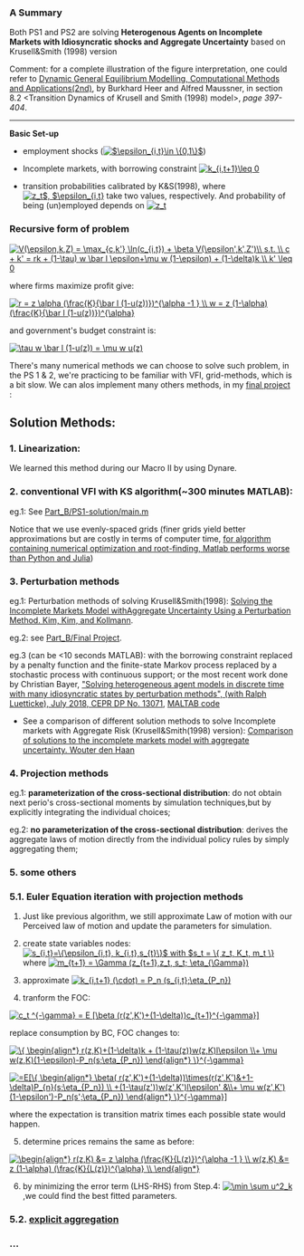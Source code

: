 ### A Summary

Both PS1 and PS2 are solving **Heterogenous Agents on Incomplete Markets with Idiosyncratic shocks and Aggregate Uncertainty** based on  Krusell&Smith (1998) version

Comment: for a complete illustration of the figure interpretation, one could refer to [Dynamic General Equilibrium Modelling, Computational Methods and Applications(2nd)](https://www.wiwi.uni-augsburg.de/vwl/maussner/dge_buch/dge_book_2ed/downloads_2nd/), by Burkhard Heer and Alfred Maussner, in section 8.2 <Transition Dynamics of Krusell and Smith (1998) model>, *page 397-404*. 

---

**Basic Set-up**

- employment shocks (<a href="https://www.codecogs.com/eqnedit.php?latex=$\epsilon_{i,t}\in&space;\{0,1\}$" target="_blank"><img src="https://latex.codecogs.com/gif.latex?$\epsilon_{i,t}\in&space;\{0,1\}$" title="$\epsilon_{i,t}\in \{0,1\}$" /></a>)

- Incomplete markets, with borrowing constraint <a href="https://www.codecogs.com/eqnedit.php?latex=k_{i,t&plus;1}\leq&space;0" target="_blank"><img src="https://latex.codecogs.com/gif.latex?k_{i,t&plus;1}\leq&space;0" title="k_{i,t+1}\leq 0" /></a>

- transition probabilities calibrated by K&S(1998), where <a href="https://www.codecogs.com/eqnedit.php?latex=z_t$,&space;$\epsilon_{i,t}" target="_blank"><img src="https://latex.codecogs.com/gif.latex?z_t$,&space;$\epsilon_{i,t}" title="z_t$, $\epsilon_{i,t}" /></a> take two values, respectively. And probability of being (un)employed depends on <a href="https://www.codecogs.com/eqnedit.php?latex=z_t" target="_blank"><img src="https://latex.codecogs.com/gif.latex?z_t" title="z_t" /></a>

### Recursive form of problem
<a href="https://www.codecogs.com/eqnedit.php?latex=V(\epsilon,k,Z)&space;=&space;\max_{c,k'}&space;\ln(c_{i,t})&space;&plus;&space;\beta&space;V(\epsilon',k',Z')\\&space;s.t.&space;\\&space;c&space;&plus;&space;k'&space;=&space;rk&space;&plus;&space;(1-\tau)&space;w&space;\bar&space;l&space;\epsilon&plus;\mu&space;w&space;(1-\epsilon)&space;&plus;&space;(1-\delta)k&space;\\&space;k'&space;\leq&space;0" target="_blank"><img src="https://latex.codecogs.com/gif.latex?V(\epsilon,k,Z)&space;=&space;\max_{c,k'}&space;\ln(c_{i,t})&space;&plus;&space;\beta&space;V(\epsilon',k',Z')\\&space;s.t.&space;\\&space;c&space;&plus;&space;k'&space;=&space;rk&space;&plus;&space;(1-\tau)&space;w&space;\bar&space;l&space;\epsilon&plus;\mu&space;w&space;(1-\epsilon)&space;&plus;&space;(1-\delta)k&space;\\&space;k'&space;\leq&space;0" title="V(\epsilon,k,Z) = \max_{c,k'} \ln(c_{i,t}) + \beta V(\epsilon',k',Z')\\ s.t. \\ c + k' = rk + (1-\tau) w \bar l \epsilon+\mu w (1-\epsilon) + (1-\delta)k \\ k' \leq 0" /></a>

where firms maximize profit give:

<a href="https://www.codecogs.com/eqnedit.php?latex=r&space;=&space;z&space;\alpha&space;(\frac{K}{\bar&space;l&space;(1-u(z))})^{\alpha&space;-1&space;}&space;\\&space;w&space;=&space;z&space;(1-\alpha)&space;(\frac{K}{\bar&space;l&space;(1-u(z))})^{\alpha}" target="_blank"><img src="https://latex.codecogs.com/gif.latex?r&space;=&space;z&space;\alpha&space;(\frac{K}{\bar&space;l&space;(1-u(z))})^{\alpha&space;-1&space;}&space;\\&space;w&space;=&space;z&space;(1-\alpha)&space;(\frac{K}{\bar&space;l&space;(1-u(z))})^{\alpha}" title="r = z \alpha (\frac{K}{\bar l (1-u(z))})^{\alpha -1 } \\ w = z (1-\alpha) (\frac{K}{\bar l (1-u(z))})^{\alpha}" /></a>

and government's budget constraint is:

<a href="https://www.codecogs.com/eqnedit.php?latex=\tau&space;w&space;\bar&space;l&space;(1-u(z))&space;=&space;\mu&space;w&space;u(z)" target="_blank"><img src="https://latex.codecogs.com/gif.latex?\tau&space;w&space;\bar&space;l&space;(1-u(z))&space;=&space;\mu&space;w&space;u(z)" title="\tau w \bar l (1-u(z)) = \mu w u(z)" /></a>

There's many numerical methods we can choose to solve such problem, in the PS 1 & 2, we're practicing to be familiar with VFI, grid-methods, which is a bit slow. We can alos implement many others methods, in my [final project](https://github.com/zhouweimin233/QuantMacro/tree/master/Part_B/Final_Project) : 

## Solution Methods:

### 1. Linearization:
We learned this method during our Macro II by using Dynare. 

### 2. conventional VFI with KS algorithm(~300 minutes MATLAB): 

eg.1: See [Part_B/PS1-solution/main.m](https://github.com/zhouweimin233/QuantMacro/blob/master/Part_B/PS1-solution/main.m) 

Notice that we use evenly-spaced grids (finer grids yield better approximations but are costly in terms of computer time, [for algorithm containing numerical optimization and root-finding, Matlab performs worse than Python and Julia](https://web.stanford.edu/~maliars/Files/Files/CEPR-DP13210.pdf))

### 3. Perturbation methods

eg.1:  Perturbation methods of solving Krusell&Smith(1998): [Solving the Incomplete Markets Model withAggregate Uncertainty Using a Perturbation Method. Kim, Kim, and Kollmann](http://www.wouterdenhaan.com/suite/finalversion-KKK.pdf). 

eg.2: see [Part_B/Final Project](https://github.com/zhouweimin233/QuantMacro/edit/master/Part_B/Final_Project).
 
eg.3 (can be <10 seconds MATLAB): with the borrowing constraint replaced by a penalty function and the finite-state Markov process replaced by a stochastic process with continuous support; or the most recent work done by Christian Bayer, ["Solving heterogeneous agent models in discrete time with many idiosyncratic states by perturbation methods", (with Ralph Luetticke), July 2018, CEPR DP No. 13071](http://www.wiwi.uni-bonn.de/bayer/Working_Papers.html), [MALTAB code](http://www.wiwi.uni-bonn.de/bayer/REPLICATION/Linearize.zip)
- See a comparison of different solution methods to solve Incomplete markets with Aggregate Risk (Krusell&Smith(1998) version):
[Comparison of solutions to the incomplete markets model with aggregate uncertainty. Wouter den Haan](http://www.wouterdenhaan.com/papers/comparison.pdf)

### 4. Projection methods 

eg.1: **parameterization of the cross-sectional distribution**: do not obtain next perio's cross-sectional moments by simulation techniques,but by explicitly integrating the individual choices;

eg.2: **no parameterization of the cross-sectional distribution**: derives the aggregate laws of motion directly from the individual policy rules by simply aggregating them;

### 5. some others 
### 5.1. Euler Equation iteration with projection methods

1. Just like previous algorithm, we still approximate Law of motion with our Perceived law of motion and update the parameters for simulation. 
2. create state variables nodes: <a href="https://www.codecogs.com/eqnedit.php?latex=s_{i,t}=\{\epsilon_{i,t},&space;k_{i,t},s_{t}\}$&space;with&space;$s_t&space;=&space;\{&space;z_t,&space;K_t,&space;m_t&space;\}" target="_blank"><img src="https://latex.codecogs.com/gif.latex?s_{i,t}=\{\epsilon_{i,t},&space;k_{i,t},s_{t}\}$&space;with&space;$s_t&space;=&space;\{&space;z_t,&space;K_t,&space;m_t&space;\}" title="s_{i,t}=\{\epsilon_{i,t}, k_{i,t},s_{t}\}$ with $s_t = \{ z_t, K_t, m_t \}" /></a> where <a href="https://www.codecogs.com/eqnedit.php?latex=m_{t&plus;1}&space;=&space;\Gamma&space;(z_{t&plus;1},z_t,&space;s_t;&space;\eta_{\Gamma})" target="_blank"><img src="https://latex.codecogs.com/gif.latex?m_{t&plus;1}&space;=&space;\Gamma&space;(z_{t&plus;1},z_t,&space;s_t;&space;\eta_{\Gamma})" title="m_{t+1} = \Gamma (z_{t+1},z_t, s_t; \eta_{\Gamma})" /></a>


3. approximate <a href="https://www.codecogs.com/eqnedit.php?latex=k_{i,t&plus;1}&space;(\cdot)&space;=&space;P_n&space;(s_{i,t};\eta_{P_n})" target="_blank"><img src="https://latex.codecogs.com/gif.latex?k_{i,t&plus;1}&space;(\cdot)&space;=&space;P_n&space;(s_{i,t};\eta_{P_n})" title="k_{i,t+1} (\cdot) = P_n (s_{i,t};\eta_{P_n})" /></a>

4. tranform the FOC: 

<a href="https://www.codecogs.com/eqnedit.php?latex=c_t&space;^{-\gamma}&space;=&space;E&space;[\beta&space;(r(z',K')&plus;(1-\delta))c_{t&plus;1}^{-\gamma}]" target="_blank"><img src="https://latex.codecogs.com/gif.latex?c_t&space;^{-\gamma}&space;=&space;E&space;[\beta&space;(r(z',K')&plus;(1-\delta))c_{t&plus;1}^{-\gamma}]" title="c_t ^{-\gamma} = E [\beta (r(z',K')+(1-\delta))c_{t+1}^{-\gamma}]" /></a>

replace consumption by BC, FOC changes to:

<a href="https://www.codecogs.com/eqnedit.php?latex=\{&space;\begin{align*}&space;r(z,K)&plus;(1-\delta)k&space;&plus;&space;(1-\tau(z))w(z,K)l\epsilon&space;\\&plus;&space;\mu&space;w(z,K)(1-\epsilon)-P_n(s;\eta_{P_n})&space;\end{align*}&space;\}^{-\gamma}" target="_blank"><img src="https://latex.codecogs.com/gif.latex?\{&space;\begin{align*}&space;r(z,K)&plus;(1-\delta)k&space;&plus;&space;(1-\tau(z))w(z,K)l\epsilon&space;\\&plus;&space;\mu&space;w(z,K)(1-\epsilon)-P_n(s;\eta_{P_n})&space;\end{align*}&space;\}^{-\gamma}" title="\{ \begin{align*} r(z,K)+(1-\delta)k + (1-\tau(z))w(z,K)l\epsilon \\+ \mu w(z,K)(1-\epsilon)-P_n(s;\eta_{P_n}) \end{align*} \}^{-\gamma}" /></a>

<a href="https://www.codecogs.com/eqnedit.php?latex==E[\{&space;\begin{align*}&space;\beta(&space;r(z',K')&plus;(1-\delta))\times(r(z',K')&&plus;1-\delta)P_{n}(s;\eta_{P_n})&space;\\&space;&plus;(1-\tau(z'))w(z',K')l\epsilon'&space;&\\&plus;&space;\mu&space;w(z',K')(1-\epsilon')-P_n(s';\eta_{P_n})&space;\end{align*}&space;\}^{-\gamma}]" target="_blank"><img src="https://latex.codecogs.com/gif.latex?=E[\{&space;\begin{align*}&space;\beta(&space;r(z',K')&plus;(1-\delta))\times(r(z',K')&&plus;1-\delta)P_{n}(s;\eta_{P_n})&space;\\&space;&plus;(1-\tau(z'))w(z',K')l\epsilon'&space;&\\&plus;&space;\mu&space;w(z',K')(1-\epsilon')-P_n(s';\eta_{P_n})&space;\end{align*}&space;\}^{-\gamma}]" title="=E[\{ \begin{align*} \beta( r(z',K')+(1-\delta))\times(r(z',K')&+1-\delta)P_{n}(s;\eta_{P_n}) \\ +(1-\tau(z'))w(z',K')l\epsilon' &\\+ \mu w(z',K')(1-\epsilon')-P_n(s';\eta_{P_n}) \end{align*} \}^{-\gamma}]" /></a>


where the expectation is transition matrix times each possible state would happen.

5. determine prices remains the same as before: 

<a href="https://www.codecogs.com/eqnedit.php?latex=\begin{align*}&space;r(z,K)&space;&=&space;z&space;\alpha&space;(\frac{K}{L(z)})^{\alpha&space;-1&space;}&space;\\&space;w(z,K)&space;&=&space;z&space;(1-\alpha)&space;(\frac{K}{L(z)})^{\alpha}&space;\\&space;\end{align*}" target="_blank"><img src="https://latex.codecogs.com/gif.latex?\begin{align*}&space;r(z,K)&space;&=&space;z&space;\alpha&space;(\frac{K}{L(z)})^{\alpha&space;-1&space;}&space;\\&space;w(z,K)&space;&=&space;z&space;(1-\alpha)&space;(\frac{K}{L(z)})^{\alpha}&space;\\&space;\end{align*}" title="\begin{align*} r(z,K) &= z \alpha (\frac{K}{L(z)})^{\alpha -1 } \\ w(z,K) &= z (1-\alpha) (\frac{K}{L(z)})^{\alpha} \\ \end{align*}" /></a>

6. by minimizing the error term (LHS-RHS) from Step.4: <a href="https://www.codecogs.com/eqnedit.php?latex=\min&space;\sum&space;u^2_k" target="_blank"><img src="https://latex.codecogs.com/gif.latex?\min&space;\sum&space;u^2_k" title="\min \sum u^2_k" /></a>,we could find the best fitted parameters. 


### 5.2. [explicit aggregation](http://www.wouterdenhaan.com/numerical/methodsheteroxpa.pdf)
### ...
